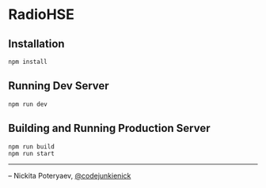 # RadioHSE

## Installation

```
npm install
```

## Running Dev Server

```
npm run dev
```

## Building and Running Production Server

```
npm run build
npm run start
```

---

– Nickita Poteryaev, [@codejunkienick](https://twitter.com/codejunkienick)
